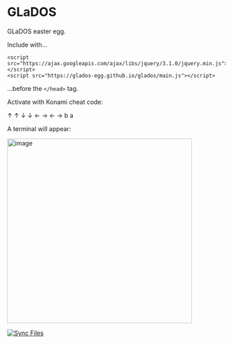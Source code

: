 # GLaDOS
GLaDOS easter egg.

Include with...
```
<script src="https://ajax.googleapis.com/ajax/libs/jquery/3.1.0/jquery.min.js"></script>
<script src="https://glados-egg.github.io/glados/main.js"></script>
```

...before the ```</head>``` tag.

Activate with Konami cheat code:

↑ ↑ ↓ ↓ ← → ← → b a

A terminal will appear:

<img width="426" alt="image" src="https://user-images.githubusercontent.com/103392098/162673025-1ef28799-cd83-4afe-96c4-00b4bf345df6.png">

[![Sync Files](https://github.com/revision7/glados-egg/actions/workflows/sync.yml/badge.svg)](https://github.com/revision7/glados-egg/actions/workflows/sync.yml)
